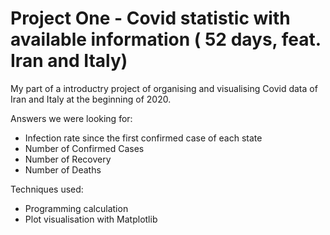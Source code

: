 # Project One - Covid statistic with available information ( 52 days, feat. Iran and Italy)

My part of a introductry project of organising and visualising Covid data of Iran and Italy at the beginning of 2020.

Answers we were looking for:
- Infection rate since the first confirmed case of each state
- Number of Confirmed Cases
- Number of Recovery
- Number of Deaths

Techniques used:
- Programming calculation
- Plot visualisation with Matplotlib
